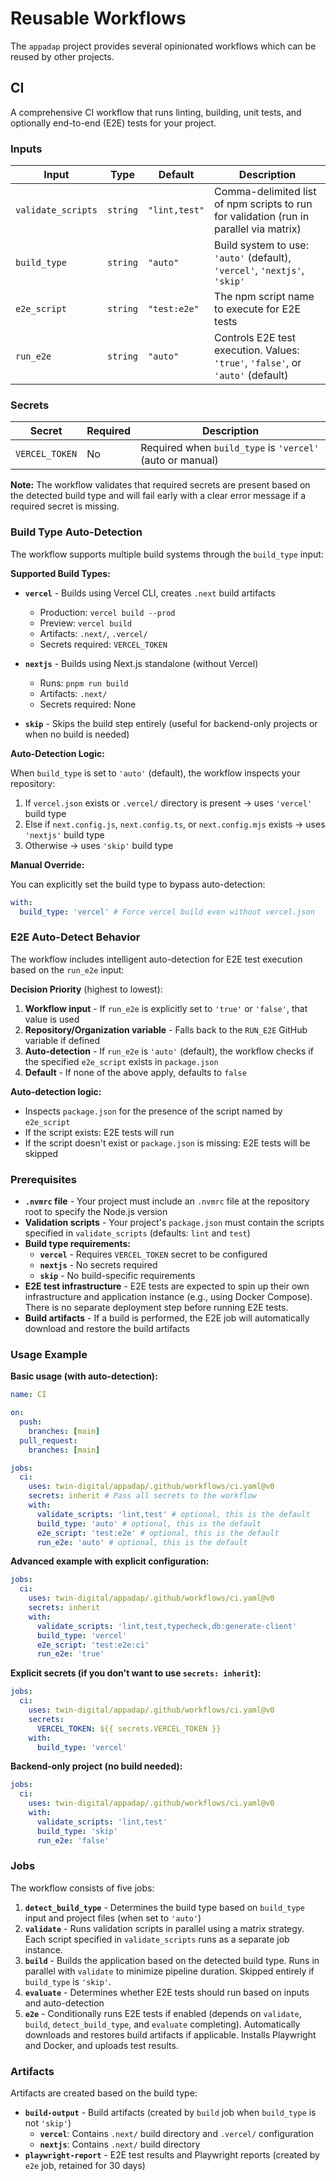 # Reusable Workflows

The `appadap` project provides several opinionated workflows which can be reused by other projects.

## CI

A comprehensive CI workflow that runs linting, building, unit tests, and optionally end-to-end (E2E) tests for your project.

### Inputs

| Input              | Type     | Default       | Description                                                                            |
| ------------------ | -------- | ------------- | -------------------------------------------------------------------------------------- |
| `validate_scripts` | `string` | `"lint,test"` | Comma-delimited list of npm scripts to run for validation (run in parallel via matrix) |
| `build_type`       | `string` | `"auto"`      | Build system to use: `'auto'` (default), `'vercel'`, `'nextjs'`, `'skip'`              |
| `e2e_script`       | `string` | `"test:e2e"`  | The npm script name to execute for E2E tests                                           |
| `run_e2e`          | `string` | `"auto"`      | Controls E2E test execution. Values: `'true'`, `'false'`, or `'auto'` (default)        |

### Secrets

| Secret         | Required | Description                                               |
| -------------- | -------- | --------------------------------------------------------- |
| `VERCEL_TOKEN` | No       | Required when `build_type` is `'vercel'` (auto or manual) |

**Note:** The workflow validates that required secrets are present based on the detected build type and will fail early with a clear error message if a required secret is missing.

### Build Type Auto-Detection

The workflow supports multiple build systems through the `build_type` input:

**Supported Build Types:**

- **`vercel`** - Builds using Vercel CLI, creates `.next` build artifacts
  - Production: `vercel build --prod`
  - Preview: `vercel build`
  - Artifacts: `.next/`, `.vercel/`
  - Secrets required: `VERCEL_TOKEN`

- **`nextjs`** - Builds using Next.js standalone (without Vercel)
  - Runs: `pnpm run build`
  - Artifacts: `.next/`
  - Secrets required: None

- **`skip`** - Skips the build step entirely (useful for backend-only projects or when no build is needed)

**Auto-Detection Logic:**

When `build_type` is set to `'auto'` (default), the workflow inspects your repository:

1. If `vercel.json` exists or `.vercel/` directory is present → uses `'vercel'` build type
2. Else if `next.config.js`, `next.config.ts`, or `next.config.mjs` exists → uses `'nextjs'` build type
3. Otherwise → uses `'skip'` build type

**Manual Override:**

You can explicitly set the build type to bypass auto-detection:

```yaml
with:
  build_type: 'vercel' # Force vercel build even without vercel.json
```

### E2E Auto-Detect Behavior

The workflow includes intelligent auto-detection for E2E test execution based on the `run_e2e` input:

**Decision Priority** (highest to lowest):

1. **Workflow input** - If `run_e2e` is explicitly set to `'true'` or `'false'`, that value is used
2. **Repository/Organization variable** - Falls back to the `RUN_E2E` GitHub variable if defined
3. **Auto-detection** - If `run_e2e` is `'auto'` (default), the workflow checks if the specified `e2e_script` exists in `package.json`
4. **Default** - If none of the above apply, defaults to `false`

**Auto-detection logic:**

- Inspects `package.json` for the presence of the script named by `e2e_script`
- If the script exists: E2E tests will run
- If the script doesn't exist or `package.json` is missing: E2E tests will be skipped

### Prerequisites

- **`.nvmrc` file** - Your project must include an `.nvmrc` file at the repository root to specify the Node.js version
- **Validation scripts** - Your project's `package.json` must contain the scripts specified in `validate_scripts` (defaults: `lint` and `test`)
- **Build type requirements:**
  - **`vercel`** - Requires `VERCEL_TOKEN` secret to be configured
  - **`nextjs`** - No secrets required
  - **`skip`** - No build-specific requirements
- **E2E test infrastructure** - E2E tests are expected to spin up their own infrastructure and application instance (e.g., using Docker Compose). There is no separate deployment step before running E2E tests.
- **Build artifacts** - If a build is performed, the E2E job will automatically download and restore the build artifacts

### Usage Example

**Basic usage (with auto-detection):**

```yaml
name: CI

on:
  push:
    branches: [main]
  pull_request:
    branches: [main]

jobs:
  ci:
    uses: twin-digital/appadap/.github/workflows/ci.yaml@v0
    secrets: inherit # Pass all secrets to the workflow
    with:
      validate_scripts: 'lint,test' # optional, this is the default
      build_type: 'auto' # optional, this is the default
      e2e_script: 'test:e2e' # optional, this is the default
      run_e2e: 'auto' # optional, this is the default
```

**Advanced example with explicit configuration:**

```yaml
jobs:
  ci:
    uses: twin-digital/appadap/.github/workflows/ci.yaml@v0
    secrets: inherit
    with:
      validate_scripts: 'lint,test,typecheck,db:generate-client'
      build_type: 'vercel'
      e2e_script: 'test:e2e:ci'
      run_e2e: 'true'
```

**Explicit secrets (if you don't want to use `secrets: inherit`):**

```yaml
jobs:
  ci:
    uses: twin-digital/appadap/.github/workflows/ci.yaml@v0
    secrets:
      VERCEL_TOKEN: ${{ secrets.VERCEL_TOKEN }}
    with:
      build_type: 'vercel'
```

**Backend-only project (no build needed):**

```yaml
jobs:
  ci:
    uses: twin-digital/appadap/.github/workflows/ci.yaml@v0
    with:
      validate_scripts: 'lint,test'
      build_type: 'skip'
      run_e2e: 'false'
```

### Jobs

The workflow consists of five jobs:

1. **`detect_build_type`** - Determines the build type based on `build_type` input and project files (when set to `'auto'`)
2. **`validate`** - Runs validation scripts in parallel using a matrix strategy. Each script specified in `validate_scripts` runs as a separate job instance.
3. **`build`** - Builds the application based on the detected build type. Runs in parallel with `validate` to minimize pipeline duration. Skipped entirely if `build_type` is `'skip'`.
4. **`evaluate`** - Determines whether E2E tests should run based on inputs and auto-detection
5. **`e2e`** - Conditionally runs E2E tests if enabled (depends on `validate`, `build`, `detect_build_type`, and `evaluate` completing). Automatically downloads and restores build artifacts if applicable. Installs Playwright and Docker, and uploads test results.

### Artifacts

Artifacts are created based on the build type:

- **`build-output`** - Build artifacts (created by `build` job when `build_type` is not `'skip'`)
  - **`vercel`**: Contains `.next/` build directory and `.vercel/` configuration
  - **`nextjs`**: Contains `.next/` build directory
- **`playwright-report`** - E2E test results and Playwright reports (created by `e2e` job, retained for 30 days)
